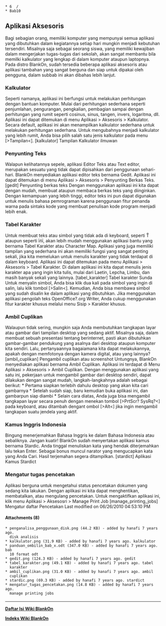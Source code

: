     * 6  /
    * Bab10
## Aplikasi Aksesoris
Bagi sebagian orang, memiliki komputer yang mempunyai semua aplikasi yang
dibutuhkan dalam kegiatannya setiap hari mungkin menjadi kebutuhan tersendiri.
Misalnya saja sebagai seorang siswa, yang memiliki kewajiban dalam mengerjakan
tugas-tugas dari sekolah, akan sangat membantu bila memilki kalkulator yang
lengkap di dalam komputer ataupun laptopnya. Pada distro BlankOn, sudah
tersedia beberapa aplikasi aksesoris atau aplikasi tambahan yang sangat berguna
dan siap untuk dipakai oleh pengguna, dalam subbab ini akan dibahas lebih
lanjut.
### Kalkulator
Seperti namanya, aplikasi ini berfungsi untuk melakukan perhitungan dengan
bantuan komputer. Mulai dari perhitungan sederhana seperti penjumlahan,
pengurangan, pengkalian, pembagian sampai dengan perhitungan yang rumit seperti
cosinus, sinus, tangen, invers, logaritma, dll. Aplikasi ini dapat ditemukan di
menu Aplikasi > Aksesoris > Kalkulator.
Secara default, aplikasi ini akan menampilkan kalkulator sederhana untuk
melakukan perhitungan sederhana. Untuk mengubahnya menjadi kalkulator yang
lebih rumit, Anda bisa pilih salah satu jenis kalkulator pada menu
[>Tampilan<].
[kalkulator]
Tampilan Kalkulator ilmuwan
### Penyunting Teks
Walapun kelihatannya sepele, aplikasi Editor Teks atau Text editor, merupakan
sesuatu yang tidak dapat dipisahkan dari penggunaan sehari-hari. BlankOn
menyediakan aplikasi editor teks bernama Gedit. Aplikasi ini dapat ditemukan di
menu Aplikasi > Aksesoris > Penyunting Berkas Teks.
[gedit]
Penyunting berkas teks
Dengan menggunakan aplikasi ini kita dapat dengan mudah, membuat ataupun
membaca berkas teks yang diinginkan. Dengan kemampuan yang lebih tinggi, editor
teks ini pun dapat digunakan untuk menulis bahasa pemrograman karena penggunaan
fitur penanda warna pada sintaks kode yang membuat penulisan kode program
menjadi lebih enak.
### Tabel Karakter
Untuk membuat teks atau simbol yang tidak ada di keyboard, seperti Ť ataupun
seperti īńī, akan lebih mudah menggunakan aplikasi bantu yang bernama Tabel
Karakter atau Character Map. Aplikasi yang juga memiliki tampilan yang
sederhana ini akan memiliki fungsi yang sangat penting sekali, jika kita
memelukan untuk menulis karakter yang tidak terdapat di dalam keyboard.
Aplikasi ini dapat ditemukan pada menu Aplikasi > Aksesoris > Tabel Karakter.
Di dalam aplikasi ini kita dapat menulis jenis karakter apa yang ingin kita
tulis, mulai dari Laetin, Lepcha, Limbu, dan masih banyak sekali yang lainnya.
[tabel_karakter]
Tabel karakter Sunda
Untuk menyalin simbol, Anda bisa klik dua kali pada simbol yang ingin di salin,
lalu klik tombol [>Salin<]. Kemudian, Anda bisa membawa simbol yang sudah
disalin ke dalam aplikasi yang dibutuhkan.
Jika menggunakan aplikasi pengolah teks OpenOffice?.org Writer, Anda cukup
menggunakan fitur karakter khusus melalui menu Sisip > Karakter khusus.
### Ambil Cuplikan
Walaupun tidak sering, mungkin saja Anda membutuhkan tangkapan layar atau
gambar dari tampilan desktop yang sedang aktif. Misalnya saja, dalam membuat
sebuah presentasi tentang berinternet, pasti akan dibutuhkan gambar-gambar
pendukung yang asalnya dari desktop ataupun komputer kita sendiri. Lalu,
pertanyaannya bagaiamana kita dapat melakukannya, apakah dengan memfotonya
dengan kamera digital, atau yang lainnya?
[ambil_cuplikan]
Pengambil cuplikan atau screenshot
Untungnya, BlankOn menyediakan aplikasi bernama Ambil Cuplikan. Aplikasi ini
terdapat di Menu Aplikasi > Aksesoris > Ambil Cuplikan. Dengan menggunakan
aplikasi yang satu ini, pekerjaan untuk mengambil gambar dari desktop sendiri,
dapat dilakukan dengan sangat mudah, langkah-langkahnya adalah sebagai berikut:
    * Pertama siapkan terlebih dahulu desktop yang akan kita cari gambarnya
    * Setelah sudah siap, baru kemudian buka aplikasi ini, dan gambarpun siap
      diambi
    * Selain cara diatas, Anda juga bisa mengambil tangkapan layar secara penuh
      dengan menekan tombol [>PrtScr? SysRq?<] pada keyboard, atau ditambah
      dengant ombol [>Alt<] jika ingin mengambil tangkapan suatu jendela yang
      aktif.
### Kamus Inggris Indonesia
Bingung menerjemahkan Bahasa Inggris ke dalam Bahasa Indonesia atau sebaliknya.
Jangan kuatir! BlankOn sudah menyertakan aplikasi kamus bernama Stardic. Anda
tinggal menuliskan kata yang hendak diterjemahkan lalu tekan Enter. Sebagai
bonus muncul narator yang mengucapkan kata yang Anda Cari. Hasil terjemahan
segera ditampilkan.
[stardict]
Aplikasi Kamus Stardict
### Mengatur tugas pencetakan
Aplikasi berguna untuk mengetahui status pencetakan dokumen yang sedang kita
lakukan. Dengan aplikasi ini kita dapat menghentikan, membatalkan, atau
mengulang pencetakan. Untuk mengaktifkan aplikasi ini, klik menu Aplikasi >
Aksesosri > Manage Print Job
[manage_printing_jobs]
Mengatur daftar Pencetakan
Last modified on 06/26/2010 04:53:10 PM
#### Attachments (8)
    * penganalisa_penggunaan_disk.png​ (44.2 KB) - added by hanafi 7 years ago.
      disk analisis
    * kalkulator.png​ (31.9 KB) - added by hanafi 7 years ago. kalkulator
    * panduan_ombilin_bab_x.odt​ (347.0 KB) - added by hanafi 7 years ago. bab
      10 format odt
    * gedit.png​ (124.3 KB) - added by hanafi 7 years ago. gedit
    * tabel_karakter.png​ (49.1 KB) - added by hanafi 7 years ago. tabel
      karakter
    * ambil_cuplikan.png​ (31.0 KB) - added by hanafi 7 years ago. ambil
      cuplikan
    * stardic.png​ (69.3 KB) - added by hanafi 7 years ago. stardict
    * mengatur_tugas_pencetakan.png​ (14.8 KB) - added by hanafi 7 years ago.
      manage printing jobs
#### 
    
 
 
 
 
 
---
[**Daftar Isi Wiki BlankOn**](/wiki/DaftarIsi/index.html)
 
[**Indeks Wiki BlankOn**](/wiki/Indeks.html)
